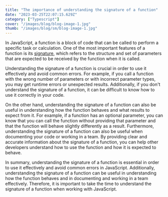 ```yaml
---
title: "The importance of understanding the signature of a function"
date: "2023-03-25T22:07:15.629Z"
category: ["Typescript"]
cover: "/images/blog/blog-image-1.jpg"
thumb: "/images/blog/sm/blog-image-1.jpg"
---
```


In JavaScript, a function is a block of code that can be called to perform a specific task or calculation. One of the most important features of a function is its [signature](https://developer.mozilla.org/en-US/docs/Glossary/Signature/Function), which refers to the structure and set of parameters that are expected to be received by the function when it is called.

Understanding the signature of a function is crucial in order to use it effectively and avoid common errors. For example, if you call a function with the wrong number of parameters or with incorrect parameter types, you may get runtime errors or unexpected results. Additionally, if you don't understand the signature of a function, it can be difficult to know how to use it correctly in your code.

On the other hand, understanding the signature of a function can also be useful in understanding how the function behaves and what results to expect from it. For example, if a function has an optional parameter, you can know that you can call the function without providing that parameter and that the function will behave slightly differently as a result.
Furthermore, understanding the signature of a function can also be useful when documenting your code or working in a team. By providing clear and accurate information about the signature of a function, you can help other developers understand how to use the function and how it is expected to behave.

In summary, understanding the signature of a function is essential in order to use it effectively and avoid common errors in JavaScript. Additionally, understanding the signature of a function can be useful in understanding how the function behaves and in documenting and working in a team effectively. Therefore, it is important to take the time to understand the signature of a function when working with JavaScript.
